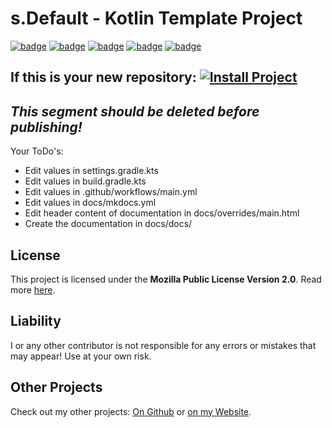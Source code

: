 # s.Default - Kotlin Template Project
[![badge](https://img.shields.io/badge/license-MPL--2.0-orange)](https://github.com/scolastico-dev/s.Default/blob/main/LICENSE)
[![badge](https://img.shields.io/github/languages/code-size/scolastico-dev/s.Default)](https://github.com/scolastico-dev/s.Default/graphs/contributors)
[![badge](https://img.shields.io/github/issues/scolastico-dev/s.Default)](https://github.com/scolastico-dev/s.Default/issues)
[![badge](https://img.shields.io/github/v/tag/scolastico-dev/s.Default?label=version)](https://github.com/scolastico-dev/s.Default/releases)
[![badge](https://github.com/scolastico-dev/s.Default/actions/workflows/main.yml/badge.svg)](https://github.com/scolastico-dev/s.Default/actions)

## If this is your new repository: [![Install Project](https://img.shields.io/badge/Click%20To-Install%20Project-brightgreen)](templates/project-settings.env)

## *This segment should be deleted before publishing!*
Your ToDo's:
- Edit values in settings.gradle.kts
- Edit values in build.gradle.kts
- Edit values in .github/workflows/main.yml
- Edit values in docs/mkdocs.yml
- Edit header content of documentation in docs/overrides/main.html
- Create the documentation in docs/docs/

## License
This project is licensed under the **Mozilla Public License Version 2.0**. Read more [here](https://www.mozilla.org/en-US/MPL/2.0/).

## Liability
I or any other contributor is not responsible for any errors or mistakes that may appear! Use at your own risk.

## Other Projects
Check out my other projects: [On Github](https://github.com/scolastico/) or [on my Website](https://scolasti.co/).
